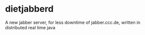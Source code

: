 dietjabberd
===========

A new jabber server, for less downtime of jabber.ccc.de, written in distributed real time java
